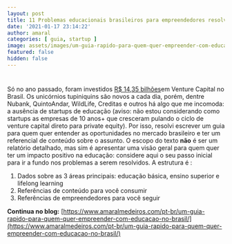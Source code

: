 ```yaml
---
layout: post
title: 11 Problemas educacionais brasileiros para empreendedores resolverem
date: '2021-01-17 23:14:22'
author: amaral
categories: [ guia, startup ]
image: assets/images/um-guia-rapido-para-quem-quer-empreender-com-educacao-no-brasil.jpg
featured: false
hidden: false
---
```


# 

Só no ano passado, foram investidos [R$ 14,35 bilhões](https://www1.folha.uol.com.br/mercado/2020/11/mercado-de-venture-capital-mais-que-triplica-em-outubro-no-brasil.shtml)em Venture Capital no Brasil. Os unicórnios tupiniquins são novos a cada dia, porém, dentre Nubank, QuintoAndar, WildLife, Creditas e outros há algo que me incomoda: a ausência de startups de educação (aviso: não estou considerando como startups as empresas de 10 anos+ que cresceram pulando o ciclo de venture capital direto para private equity). Por isso, resolvi escrever um guia para quem quer entender as oportunidades no mercado brasileiro e ter um referencial de conteúdo sobre o assunto. O escopo do texto **não** é ser um relatório detalhado, mas sim é apresentar uma visão geral para quem quer ter um impacto positivo na educação: considere aqui o seu passo inicial para ir a fundo nos problemas a serem resolvidos. A estrutura é :

1. Dados sobre as 3 áreas principais: educação básica, ensino superior e lifelong learning
2. Referências de conteúdo para você consumir
3. Referências de empreendedores para você seguir

**Continua no blog:** [https://www.amaralmedeiros.com/pt-br/um-guia-rapido-para-quem-quer-empreender-com-educacao-no-brasil/](https://www.amaralmedeiros.com/pt-br/um-guia-rapido-para-quem-quer-empreender-com-educacao-no-brasil/)

